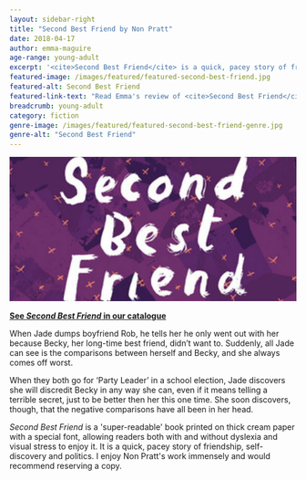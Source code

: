 ```yaml
---
layout: sidebar-right
title: "Second Best Friend by Non Pratt"
date: 2018-04-17
author: emma-maguire
age-range: young-adult
excerpt: '<cite>Second Best Friend</cite> is a quick, pacey story of friendship, self-discovery and politics, optimised for readers with dyslexia and visual stress.'
featured-image: /images/featured/featured-second-best-friend.jpg
featured-alt: Second Best Friend
featured-link-text: "Read Emma's review of <cite>Second Best Friend</cite>, by Non Pratt."
breadcrumb: young-adult
category: fiction
genre-image: /images/featured/featured-second-best-friend-genre.jpg
genre-alt: "Second Best Friend"
---
```


![Second Best Friend](/images/featured/featured-second-best-friend.jpg)

**[See <cite>Second Best Friend</cite> in our catalogue](https://suffolk.spydus.co.uk/cgi-bin/spydus.exe/ENQ/OPAC/BIBENQ?BRN=2300083)**

When Jade dumps boyfriend Rob, he tells her he only went out with her because Becky, her long-time best friend, didn’t want to. Suddenly, all Jade can see is the comparisons between herself and Becky, and she always comes off worst.

When they both go for ‘Party Leader’ in a school election, Jade discovers she will discredit Becky in any way she can, even if it means telling a terrible secret, just to be better then her this one time. She soon discovers, though, that the negative comparisons have all been in her head.

<cite>Second Best Friend</cite> is a 'super-readable' book printed on thick cream paper with a special font, allowing readers both with and without dyslexia and visual stress to enjoy it. It is a quick, pacey story of friendship, self-discovery and politics. I enjoy Non Pratt's work immensely and would recommend reserving a copy.
